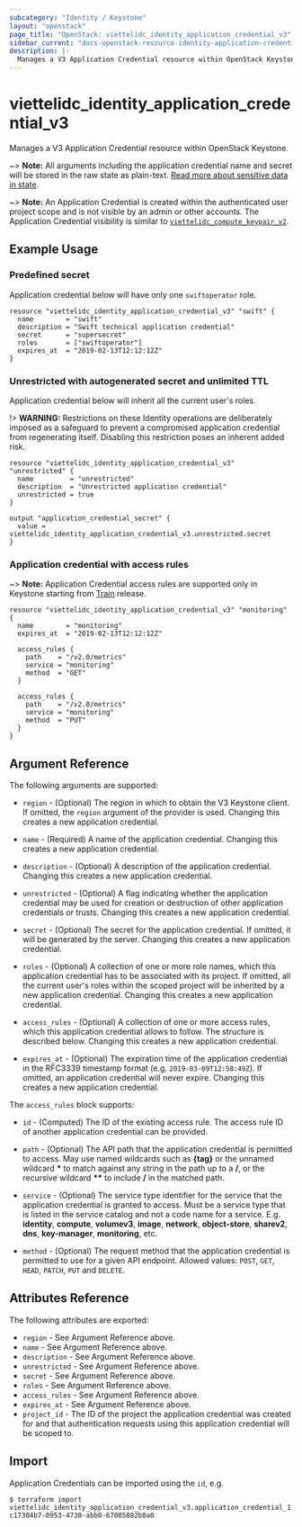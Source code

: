 ```yaml
---
subcategory: "Identity / Keystone"
layout: "openstack"
page_title: "OpenStack: viettelidc_identity_application_credential_v3"
sidebar_current: "docs-openstack-resource-identity-application-credential-v3"
description: |-
  Manages a V3 Application Credential resource within OpenStack Keystone.
---
```


# viettelidc\_identity\_application\_credential\_v3

Manages a V3 Application Credential resource within OpenStack Keystone.

~> **Note:** All arguments including the application credential name and secret
will be stored in the raw state as plain-text. [Read more about sensitive data
in state](https://www.terraform.io/docs/language/state/sensitive-data.html).

~> **Note:** An Application Credential is created within the authenticated user
project scope and is not visible by an admin or other accounts.
The Application Credential visibility is similar to
[`viettelidc_compute_keypair_v2`](compute_keypair_v2.html).

## Example Usage

### Predefined secret

Application credential below will have only one `swiftoperator` role.

```hcl
resource "viettelidc_identity_application_credential_v3" "swift" {
  name        = "swift"
  description = "Swift technical application credential"
  secret      = "supersecret"
  roles       = ["swiftoperator"]
  expires_at  = "2019-02-13T12:12:12Z"
}
```

### Unrestricted with autogenerated secret and unlimited TTL

Application credential below will inherit all the current user's roles.

!> **WARNING:** Restrictions on these Identity operations are deliberately
imposed as a safeguard to prevent a compromised application credential from
regenerating itself. Disabling this restriction poses an inherent added risk.

```hcl
resource "viettelidc_identity_application_credential_v3" "unrestricted" {
  name         = "unrestricted"
  description  = "Unrestricted application credential"
  unrestricted = true
}

output "application_credential_secret" {
  value = viettelidc_identity_application_credential_v3.unrestricted.secret
}
```

### Application credential with access rules

~> **Note:** Application Credential access rules are supported only in Keystone
starting from [Train](https://releases.openstack.org/train/highlights.html#keystone-identity-service) release.

```hcl
resource "viettelidc_identity_application_credential_v3" "monitoring" {
  name        = "monitoring"
  expires_at  = "2019-02-13T12:12:12Z"

  access_rules {
    path    = "/v2.0/metrics"
    service = "monitoring"
    method  = "GET"
  }

  access_rules {
    path    = "/v2.0/metrics"
    service = "monitoring"
    method  = "PUT"
  }
}
```

## Argument Reference

The following arguments are supported:

* `region` - (Optional) The region in which to obtain the V3 Keystone client.
    If omitted, the `region` argument of the provider is used. Changing this
    creates a new application credential.

* `name` - (Required) A name of the application credential. Changing this
    creates a new application credential.

* `description` - (Optional) A description of the application credential.
    Changing this creates a new application credential.

* `unrestricted` - (Optional) A flag indicating whether the application
    credential may be used for creation or destruction of other application
    credentials or trusts. Changing this creates a new application credential.

* `secret` - (Optional) The secret for the application credential. If omitted,
    it will be generated by the server. Changing this creates a new application
    credential.

* `roles` - (Optional) A collection of one or more role names, which this
    application credential has to be associated with its project. If omitted,
    all the current user's roles within the scoped project will be inherited by
    a new application credential. Changing this creates a new application
    credential.

* `access_rules` - (Optional) A collection of one or more access rules, which
    this application credential allows to follow. The structure is described
    below. Changing this creates a new application credential.

* `expires_at` - (Optional) The expiration time of the application credential
    in the RFC3339 timestamp format (e.g. `2019-03-09T12:58:49Z`). If omitted,
    an application credential will never expire. Changing this creates a new
    application credential.

The `access_rules` block supports:

* `id` - (Computed) The ID of the existing access rule. The access rule ID of
  another application credential can be provided.

* `path` - (Optional) The API path that the application credential is permitted
  to access. May use named wildcards such as **{tag}** or the unnamed wildcard
  **\*** to match against any string in the path up to a **/**, or the recursive
  wildcard **\*\*** to include **/** in the matched path.

* `service` - (Optional) The service type identifier for the service that the
  application credential is granted to access. Must be a service type that is
  listed in the service catalog and not a code name for a service. E.g.
  **identity**, **compute**, **volumev3**, **image**, **network**,
  **object-store**, **sharev2**, **dns**, **key-manager**, **monitoring**, etc.

* `method` - (Optional) The request method that the application credential is
  permitted to use for a given API endpoint. Allowed values: `POST`, `GET`,
  `HEAD`, `PATCH`, `PUT` and `DELETE`.

## Attributes Reference

The following attributes are exported:

* `region` - See Argument Reference above.
* `name` - See Argument Reference above.
* `description` - See Argument Reference above.
* `unrestricted` - See Argument Reference above.
* `secret` - See Argument Reference above.
* `roles` - See Argument Reference above.
* `access_rules` - See Argument Reference above.
* `expires_at` - See Argument Reference above.
* `project_id` - The ID of the project the application credential was created
    for and that authentication requests using this application credential will
    be scoped to.

## Import

Application Credentials can be imported using the `id`, e.g.

```
$ terraform import viettelidc_identity_application_credential_v3.application_credential_1 c17304b7-0953-4738-abb0-67005882b0a0
```
